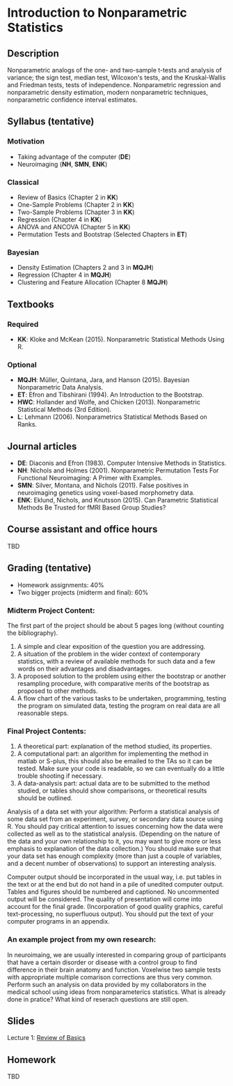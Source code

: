 # Introduction to Nonparametric Statistics

## Description
Nonparametric analogs of the one- and two-sample t-tests and analysis of variance; the sign test, median test, Wilcoxon's tests, and the Kruskal-Wallis and Friedman tests, tests of independence. Nonparametric regression and nonparametric density estimation, modern nonparametric techniques, nonparametric confidence interval estimates.

## Syllabus (tentative)

### Motivation
* Taking advantage of the computer (**DE**)
* Neuroimaging (**NH**, **SMN**, **ENK**)

### Classical
* Review of Basics (Chapter 2 in **KK**)
* One-Sample Problems (Chapter 2 in **KK**)
* Two-Sample Problems (Chapter 3 in **KK**)
* Regression (Chapter 4 in **KK**)
* ANOVA and ANCOVA (Chapter 5 in **KK**)
* Permutation Tests and Bootstrap (Selected Chapters in **ET**)

### Bayesian
* Density Estimation (Chapters 2 and 3 in **MQJH**)
* Regression (Chapter 4 in **MQJH**)
* Clustering and Feature Allocation (Chapter 8 **MQJH**)

## Textbooks

### Required
* **KK**: Kloke and McKean (2015). Nonparametric Statistical Methods Using R.

### Optional
* **MQJH**: Müller, Quintana, Jara, and Hanson (2015). Bayesian Nonparametric Data Analysis.
* **ET**: Efron and Tibshirani (1994). An Introduction to the Bootstrap.
* **HWC**: Hollander and Wolfe, and Chicken (2013). Nonparametric Statistical Methods (3rd Edition).
* **L**: Lehmann (2006). Nonparametrics Statistical Methods Based on Ranks.

## Journal articles
* **DE**: Diaconis and Efron (1983). Computer Intensive Methods in Statistics.
* **NH**: Nichols and Holmes (2001). Nonparametric Permutation Tests For Functional Neuroimaging: A Primer with Examples.
* **SMN**: Silver, Montana, and Nichols (2011). False positives in neuroimaging genetics using voxel-based morphometry data.
* **ENK**: Eklund, Nichols, and Knutsson (2015). Can Parametric Statistical Methods Be Trusted for fMRI Based Group Studies?

## Course assistant and office hours
TBD

## Grading (tentative)

* Homework assignments: 40%
* Two bigger projects (midterm and final): 60%

### Midterm Project Content:
The first part of the project should be about 5 pages long (without counting the bibliography).

1. A simple and clear exposition of the question you are addressing.
2. A situation of the problem in the wider context of contemporary statistics, with a review of available methods for such data and a few words on their advantages and disadvantages.
3. A proposed solution to the problem using either the bootstrap or another resampling procedure, with comparative merits of the bootstrap as proposed to other methods.
4. A flow chart of the various tasks to be undertaken, programming, testing the program on simulated data, testing the program on real data are all reasonable steps.

### Final Project Contents:
1. A theoretical part: explanation of the method studied, its properties.
2. A computational part: an algorithm for implementing the method in matlab or S-plus, this should also be emailed to the TAs so it can be tested. Make sure your code is readable, so we can eventually do a little trouble shooting if necessary.
3. A data-analysis part: actual data are to be submitted to the method studied, or tables should show comparisons, or theoretical results should be outlined.

Analysis of a data set with your algorithm: Perform a statistical analysis of some data set from an experiment, survey, or secondary data source using R. You should pay critical attention to issues concerning how the data were collected as well as to the statistical analysis. (Depending on the nature of the data and your own relationship to it, you may want to give more or less emphasis to explanation of the data collection.) You should make sure that your data set has enough complexity (more than just a couple of variables, and a decent number of observations) to support an interesting analysis.

Computer output should be incorporated in the usual way, i.e. put tables in the text or at the end but do not hand in a pile of unedited computer output. Tables and figures should be numbered and captioned. No uncommented output will be considered. The quality of presentation will come into account for the final grade. (Incorporation of good quality graphics, careful text-processing, no superfluous output). You should put the text of your computer programs in an appendix.

### An example project from my own research:
In neuroimaing, we are usually interested in comparing group of participants that have a certain disorder or disease with a control group to find difference in their brain anatomy and function. Voxelwise two sample tests with appropriate multiple comarison corrections are thus very common. Perform such an analysis on data provided by my collaborators in the medical school using ideas from nonparameterics statistics. What is already done in pratice? What kind of reserach questions are still open.

## Slides
Lecture 1: [Review of Basics](Lecture1/Slides.pdf)

## Homework
TBD

